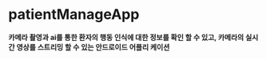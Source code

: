 # patientManageApp
 ****카메라 촬영과 ai를 통한 환자의 행동 인식에 대한 정보를 확인 할 수 있고, 카메라의 실시간 영상를 스트리밍 할 수 있는 안드로이드 어플리 케이션**** 
